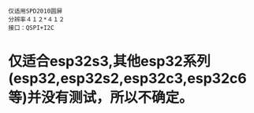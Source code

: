 ```
仅适用SPD2010圆屏
分辨率４１２*４１２
接口：QSPI+I2C
```

# 仅适合esp32s3,其他esp32系列(esp32,esp32s2,esp32c3,esp32c6等)并没有测试，所以不确定。